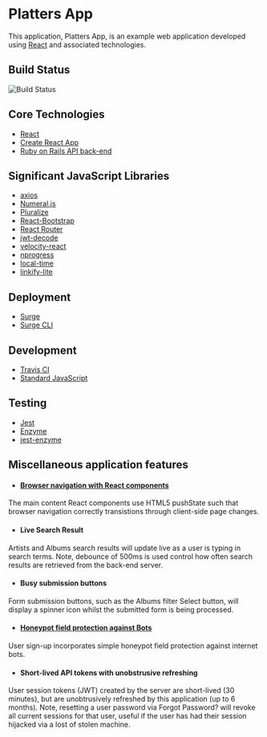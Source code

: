 Platters App
============

This application, Platters App, is an example web application developed using
[React](http://reactjs.org) and associated technologies.

Build Status
------------

![Build Status](https://github.com/bluz71/platters_app/actions/workflows/jest.yml/badge.svg)

Core Technologies
-----------------

* [React](https://reactjs.org)
* [Create React App](https://github.com/facebookincubator/create-react-app)
* [Ruby on Rails API back-end](https://platters.cc/details)

Significant JavaScript Libraries
--------------------------------

* [axios](https://github.com/axios/axios)
* [Numeral.js](https://github.com/blakeembrey/pluralize)
* [Pluralize](https://github.com/blakeembrey/pluralize)
* [React-Bootstrap](https://react-bootstrap.github.io)
* [React Router](https://reacttraining.com/react-router)
* [jwt-decode](https://github.com/auth0/jwt-decode)
* [velocity-react](https://github.com/google-fabric/velocity-react)
* [nprogress](https://github.com/rstacruz/nprogress)
* [local-time](https://www.npmjs.com/package/local-time)
* [linkify-lite](https://github.com/andre487/node-linkify-lite)

Deployment
----------

* [Surge](https://surge.sh)
* [Surge CLI](https://github.com/sintaxi/surge)

Development
-----------

* [Travis CI](https://travis-ci.org/bluz71/platters)
* [Standard JavaScript](https://standardjs.com)

Testing
-------

* [Jest](https://facebook.github.io/jest)
* [Enzyme](http://airbnb.io/enzyme)
* [jest-enzyme](https://github.com/blainekasten/enzyme-matchers)

Miscellaneous application features
----------------------------------

* #### [Browser navigation with React components](https://bluz71.github.io/2017/12/22/browser-navigation-in-react-components.html)
The main content React components use HTML5 pushState such that browser
navigation correctly transistions through client-side page changes.

* #### Live Search Result
Artists and Albums search results will update live as a user is typing in
search terms. Note, debounce of 500ms is used control how often search results
are retrieved from the back-end server.

* #### Busy submission buttons
Form submission buttons, such as the Albums filter Select button, will display
a spinner icon whilst the submitted form is being processed.

* #### [Honeypot field protection against Bots](https://dev.to/felipperegazio/how-to-create-a-simple-honeypot-to-protect-your-web-forms-from-spammers--25n8)
User sign-up incorporates simple honeypot field protection against internet
bots.

* #### Short-lived API tokens with unobstrusive refreshing
User session tokens (JWT) created by the server are short-lived (30 minutes),
but are unobtrusively refreshed by this application (up to 6 months). Note,
resetting a user password via Forgot Password? will revoke all current sessions
for that user, useful if the user has had their session hijacked via a lost of
stolen machine.
